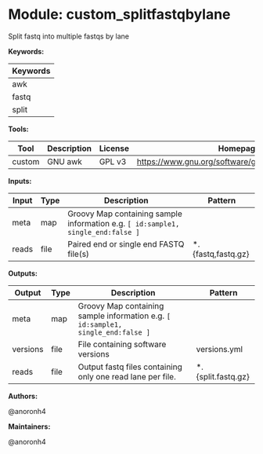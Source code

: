 # Module: custom_splitfastqbylane

Split fastq into multiple fastqs by lane

**Keywords:**

| Keywords |
|----------|
| awk |
| fastq |
| split |

**Tools:**

| Tool | Description | License | Homepage |
|------|-------------|---------|----------|
| custom | GNU awk | GPL v3 | https://www.gnu.org/software/gawk/manual/gawk.html |

**Inputs:**

| Input | Type | Description | Pattern |
|-------|------|-------------|---------|
| meta | map | Groovy Map containing sample information e.g. `[ id:sample1, single_end:false ]`  |  |
| reads | file | Paired end or single end FASTQ file(s) | *.{fastq,fastq.gz} |

**Outputs:**

| Output | Type | Description | Pattern |
|--------|------|-------------|---------|
| meta | map | Groovy Map containing sample information e.g. `[ id:sample1, single_end:false ]`  |  |
| versions | file | File containing software versions | versions.yml |
| reads | file | Output fastq files containing only one read lane per file. | *.{split.fastq.gz} |

**Authors:**

@anoronh4

**Maintainers:**

@anoronh4

